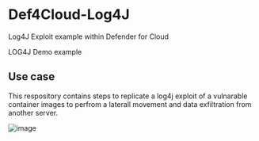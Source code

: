 # Def4Cloud-Log4J
Log4J Exploit example within Defender for Cloud

LOG4J Demo example

Use case
---------

This respository contains steps to replicate a log4j exploit of a vulnarable container images to perfrom a laterall movement and data exfiltration from another server.

![image](https://user-images.githubusercontent.com/9025598/148591135-a94a39d0-9f23-4d8f-83a0-4d9a3cd6a1f1.png)
